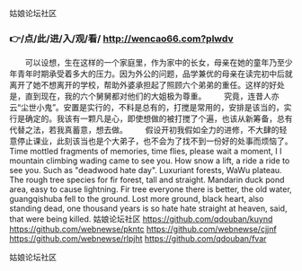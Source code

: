 
姑娘论坛社区




### 👉/点/此/进/入/观/看/ http://wencao66.com?plwdv




　　可以设想，生在这样的一个家庭里，作为家中的长女，母亲在她的童年乃至少年青年时期承受着多大的压力。因为外公的问题，品学兼优的母亲在读完初中后就离开了她不想离开的学校，帮助外婆承担起了照顾六个弟弟的重任。这样的好处是，直到现在，我的六个舅舅都对他们的大姐极为尊重。
　　究竟，连昔人亦云“尘世小鬼”。安置是实行的，不料是总有的，打搅是常用的，安排是该当的，实行是确定的。我该有一颗凡是心，即使想做的被打搅了个遍，也该从新筹备，总有代替之法，若我真蓄意，想去做。
　　假设开初我假如全力的进修，不大肆的轻意停止课业，此刻该当也是个大弟子，也不会为了找不到一份好的处事而烦恼了。
Time mottled fragments of memories, time flies, please wait a moment, I I mountain climbing wading came to see you.
How snow a lift, a ride a ride to see you.
Such as "deadwood hate day".
Luxuriant forests, WaWu plateau.
The rough tree species for fir forest, tall and straight.
Mandarin duck pond area, easy to cause lightning.
Fir tree everyone there is better, the old water, guangqishuba fell to the ground.
Lost more ground, black heart, also standing dead, one thousand years is so hate hate straight at heaven, said, that were being killed.
姑娘论坛社区 https://github.com/qdouban/kuynd
https://github.com/webnewse/pkntc
https://github.com/webnewse/cjjnf
https://github.com/webnewse/rlpjht
https://github.com/qdouban/fvar





姑娘论坛社区
